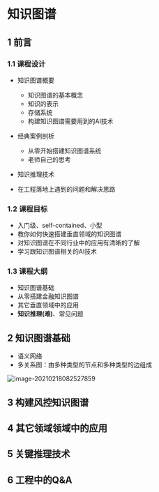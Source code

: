 # 知识图谱

## 1 前言

### 1.1 课程设计

+ 知识图谱概要
  + 知识图谱的基本概念
  + 知识的表示
  + 存储系统
  + 构建知识图谱需要用到的AI技术

+ 经典案例剖析
  + 从零开始搭建知识图谱系统
  + 老师自己的思考

+ 知识推理技术

+ 在工程落地上遇到的问题和解决思路

### 1.2 课程目标

+ 入门级、self-contained、小型
+ 教你如何快速搭建垂直领域的知识图谱
+ 对知识图谱在不同行业中的应用有清晰的了解
+ 学习跟知识图谱相关的AI技术

### 1.3 课程大纲

+ 知识图谱基础
+ 从零搭建金融知识图谱
+ 其它垂直领域中的应用
+ **知识推理(难)**、常见问题

## 2 知识图谱基础

+ 语义网络
+ 多关系图：由多种类型的节点和多种类型的边组成

 ![image-20210218082527859](C:\Users\86138\AppData\Roaming\Typora\typora-user-images\image-20210218082527859.png)  



## 3 构建风控知识图谱



## 4 其它领域领域中的应用



## 5 关键推理技术



## 6 工程中的Q&A